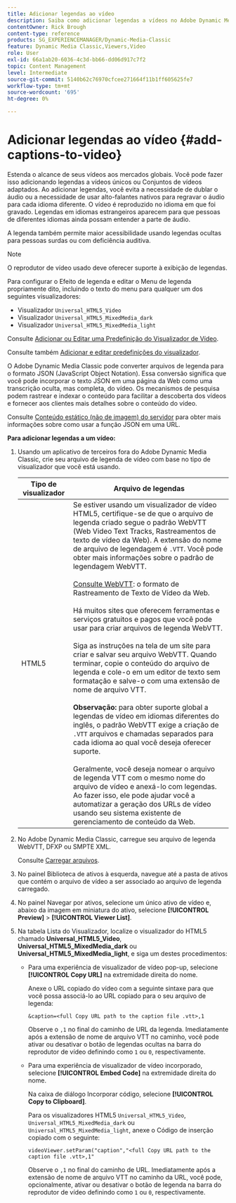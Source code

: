 ```yaml
---
title: Adicionar legendas ao vídeo
description: Saiba como adicionar legendas a vídeos no Adobe Dynamic Media Classic.
contentOwner: Rick Brough
content-type: reference
products: SG_EXPERIENCEMANAGER/Dynamic-Media-Classic
feature: Dynamic Media Classic,Viewers,Video
role: User
exl-id: 66a1ab20-6036-4c3d-bb66-dd06d917c7f2
topic: Content Management
level: Intermediate
source-git-commit: 5140b62c76970cfcee271664f11b1ff605625fe7
workflow-type: tm+mt
source-wordcount: '695'
ht-degree: 0%

---
```


# Adicionar legendas ao vídeo {#add-captions-to-video}

Estenda o alcance de seus vídeos aos mercados globais. Você pode fazer isso adicionando legendas a vídeos únicos ou Conjuntos de vídeos adaptados. Ao adicionar legendas, você evita a necessidade de dublar o áudio ou a necessidade de usar alto-falantes nativos para regravar o áudio para cada idioma diferente. O vídeo é reproduzido no idioma em que foi gravado. Legendas em idiomas estrangeiros aparecem para que pessoas de diferentes idiomas ainda possam entender a parte de áudio.

A legenda também permite maior acessibilidade usando legendas ocultas para pessoas surdas ou com deficiência auditiva.

>[!NOTE]
>
>O reprodutor de vídeo usado deve oferecer suporte à exibição de legendas.

Para configurar o Efeito de legenda e editar o Menu de legenda propriamente dito, incluindo o texto do menu para qualquer um dos seguintes visualizadores:

* Visualizador `Universal_HTML5_Video`
* Visualizador `Universal_HTML5_MixedMedia_dark`
* Visualizador `Universal_HTML5_MixedMedia_light`

Consulte [Adicionar ou Editar uma Predefinição do Visualizador de Vídeo](previewing-videos-video-viewer.md#adding_or_editing_a_video_viewer_preset).

Consulte também [Adicionar e editar predefinições do visualizador](application-setup.md#adding_and_editing_viewer_presets).

O Adobe Dynamic Media Classic pode converter arquivos de legenda para o formato JSON (JavaScript Object Notation). Essa conversão significa que você pode incorporar o texto JSON em uma página da Web como uma transcrição oculta, mas completa, do vídeo. Os mecanismos de pesquisa podem rastrear e indexar o conteúdo para facilitar a descoberta dos vídeos e fornecer aos clientes mais detalhes sobre o conteúdo do vídeo.

Consulte [Conteúdo estático (não de imagem) do servidor](https://experienceleague.adobe.com/en/docs/dynamic-media-developer-resources/image-serving-api/image-serving-api/c-serving-static-nonimage-contents#image-serving-api) para obter mais informações sobre como usar a função JSON em uma URL.

**Para adicionar legendas a um vídeo:**

1. Usando um aplicativo de terceiros fora do Adobe Dynamic Media Classic, crie seu arquivo de legenda de vídeo com base no tipo de visualizador que você está usando.

   | Tipo de visualizador | Arquivo de legendas |
   |--- |--- |
   | HTML5 | Se estiver usando um visualizador de vídeo HTML5, certifique-se de que o arquivo de legenda criado segue o padrão WebVTT (Web Video Text Tracks, Rastreamentos de texto de vídeo da Web). A extensão do nome de arquivo de legendagem é `.VTT`. Você pode obter mais informações sobre o padrão de legendagem WebVTT.<br><br>[Consulte WebVTT](https://w3c.github.io/webvtt/): o formato de Rastreamento de Texto de Vídeo da Web. <br><br>Há muitos sites que oferecem ferramentas e serviços gratuitos e pagos que você pode usar para criar arquivos de legenda WebVTT. <br><br>Siga as instruções na tela de um site para criar e salvar seu arquivo WebVTT. Quando terminar, copie o conteúdo do arquivo de legenda e cole-o em um editor de texto sem formatação e salve-o com uma extensão de nome de arquivo VTT. <br><br><b>Observação:</b> para obter suporte global a legendas de vídeo em idiomas diferentes do inglês, o padrão WebVTT exige a criação de `.VTT` arquivos e chamadas separados para cada idioma ao qual você deseja oferecer suporte. <br><br>Geralmente, você deseja nomear o arquivo de legenda VTT com o mesmo nome do arquivo de vídeo e anexá-lo com legendas. Ao fazer isso, ele pode ajudar você a automatizar a geração dos URLs de vídeo usando seu sistema existente de gerenciamento de conteúdo da Web. |

1. No Adobe Dynamic Media Classic, carregue seu arquivo de legenda WebVTT, DFXP ou SMPTE XML.

   Consulte [Carregar arquivos](uploading-files.md#uploading_files).

1. No painel Biblioteca de ativos à esquerda, navegue até a pasta de ativos que contém o arquivo de vídeo a ser associado ao arquivo de legenda carregado.
1. No painel Navegar por ativos, selecione um único ativo de vídeo e, abaixo da imagem em miniatura do ativo, selecione **[!UICONTROL Preview]** > **[!UICONTROL Viewer List]**.
1. Na tabela Lista do Visualizador, localize o visualizador do HTML5 chamado **Universal_HTML5_Video**, **Universal_HTML5_MixedMedia_dark** ou **Universal_HTML5_MixedMedia_light**, e siga um destes procedimentos:

   * Para uma experiência de visualizador de vídeo pop-up, selecione **[!UICONTROL Copy URL]** na extremidade direita do nome.

     Anexe o URL copiado do vídeo com a seguinte sintaxe para que você possa associá-lo ao URL copiado para o seu arquivo de legenda:

     `&caption=<full Copy URL path to the caption file .vtt>,1`

     Observe o `,1` no final do caminho de URL da legenda. Imediatamente após a extensão de nome de arquivo VTT no caminho, você pode ativar ou desativar o botão de legendas ocultas na barra do reprodutor de vídeo definindo como `1` ou `0`, respectivamente.

   * Para uma experiência de visualizador de vídeo incorporado, selecione **[!UICONTROL Embed Code]** na extremidade direita do nome.

     Na caixa de diálogo Incorporar código, selecione **[!UICONTROL Copy to Clipboard]**.

     Para os visualizadores HTML5 `Universal_HTML5_Video`, `Universal_HTML5_MixedMedia_dark` ou `Universal_HTML5_MixedMedia_light`, anexe o Código de inserção copiado com o seguinte:

     `videoViewer.setParam("caption","<full Copy URL path to the caption file .vtt>,1"`

     Observe o `,1` no final do caminho de URL. Imediatamente após a extensão de nome de arquivo VTT no caminho da URL, você pode, opcionalmente, ativar ou desativar o botão de legenda na barra do reprodutor de vídeo definindo como `1` ou `0`, respectivamente.

